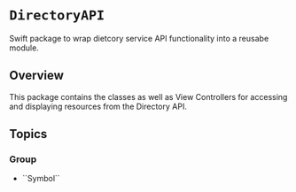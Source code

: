 # ``DirectoryAPI``

Swift package to wrap dietcory service API functionality into a reusabe module.

## Overview

This package contains the  classes as well as View Controllers for accessing and displaying resources from the Directory API.

## Topics

### <!--@START_MENU_TOKEN@-->Group<!--@END_MENU_TOKEN@-->

- <!--@START_MENU_TOKEN@-->``Symbol``<!--@END_MENU_TOKEN@-->
